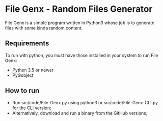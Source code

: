 # File Genx - Random Files Generator

File Genx is a simple program written in Python3 whose job is to generate files with some kinda random content.

## Requirements

To run with python, you must have those installed in your system to run File Genx:

- Python 3.5 or newer
- PyGobject

## How to run

- Run src/code/File-Genx.py using python3 or src/code/File-Genx-CLI.py for the CLI version;
- Alternatively, download and run a binary from the GitHub versions;
